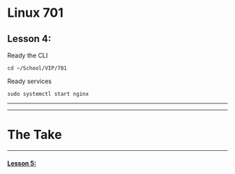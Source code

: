 # Linux 701
## Lesson 4: 

Ready the CLI

```console
cd ~/School/VIP/701
```

Ready services

```console
sudo systemctl start nginx
```

___


___

# The Take

___

#### [Lesson 5: ](https://github.com/inkVerb/vip/blob/master/701/Lesson-05.md)